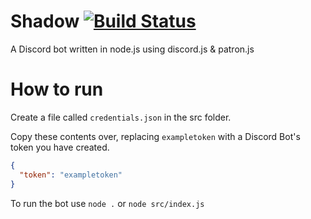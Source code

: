 # Shadow [![Build Status](https://travis-ci.com/FozzieHi/Shadow.svg?branch=master)](https://travis-ci.com/FozzieHi/Shadow)
A Discord bot written in node.js using discord.js &amp; patron.js

# How to run
Create a file called `credentials.json` in the src folder.

Copy these contents over, replacing `exampletoken` with a Discord Bot's token you have created.
```json
{
  "token": "exampletoken"
}
```
To run the bot use `node .` or `node src/index.js`

